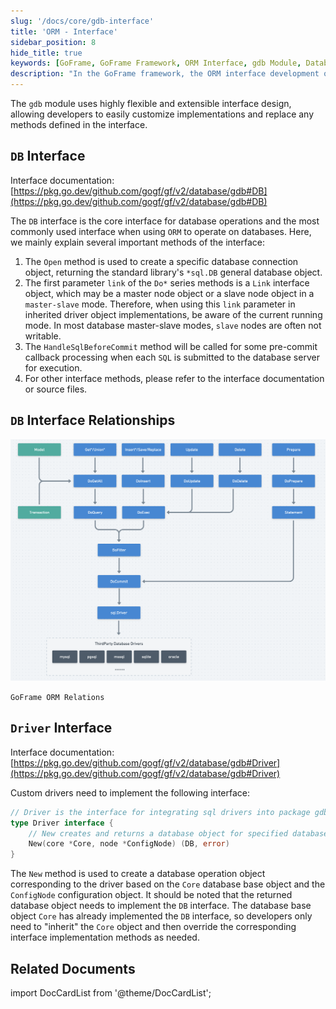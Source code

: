 ```yaml
---
slug: '/docs/core/gdb-interface'
title: 'ORM - Interface'
sidebar_position: 8
hide_title: true
keywords: [GoFrame, GoFrame Framework, ORM Interface, gdb Module, Database Operations, Interface Design, Open Method, Driver Interface, Custom Implementation, SQL Submission]
description: "In the GoFrame framework, the ORM interface development of the gdb module allows developers to customize database operation implementations easily through flexible interface design. The DB interface serves as the core interface, providing methods for database connection creation, querying, and execution, while the Driver interface enables users to define their own driver implementations. Detailed interface documentation and method descriptions will help you get started quickly and proceed with secondary development."
---
```


The `gdb` module uses highly flexible and extensible interface design, allowing developers to easily customize implementations and replace any methods defined in the interface.

## `DB` Interface

Interface documentation: [https://pkg.go.dev/github.com/gogf/gf/v2/database/gdb#DB](https://pkg.go.dev/github.com/gogf/gf/v2/database/gdb#DB)

The `DB` interface is the core interface for database operations and the most commonly used interface when using `ORM` to operate on databases. Here, we mainly explain several important methods of the interface:

1. The `Open` method is used to create a specific database connection object, returning the standard library's `*sql.DB` general database object.
2. The first parameter `link` of the `Do*` series methods is a `Link` interface object, which may be a master node object or a slave node object in a `master-slave` mode. Therefore, when using this `link` parameter in inherited driver object implementations, be aware of the current running mode. In most database master-slave modes, `slave` nodes are often not writable.
3. The `HandleSqlBeforeCommit` method will be called for some pre-commit callback processing when each `SQL` is submitted to the database server for execution.
4. For other interface methods, please refer to the interface documentation or source files.

## `DB` Interface Relationships

![](/markdown/1f5e48cc947e21dbed2745f69254935a.png)

`GoFrame ORM Relations`

## `Driver` Interface

Interface documentation: [https://pkg.go.dev/github.com/gogf/gf/v2/database/gdb#Driver](https://pkg.go.dev/github.com/gogf/gf/v2/database/gdb#Driver)

Custom drivers need to implement the following interface:

```go
// Driver is the interface for integrating sql drivers into package gdb.
type Driver interface {
    // New creates and returns a database object for specified database server.
    New(core *Core, node *ConfigNode) (DB, error)
}
```

The `New` method is used to create a database operation object corresponding to the driver based on the `Core` database base object and the `ConfigNode` configuration object. It should be noted that the returned database object needs to implement the `DB` interface. The database base object `Core` has already implemented the `DB` interface, so developers only need to "inherit" the `Core` object and then override the corresponding interface implementation methods as needed.

## Related Documents
import DocCardList from '@theme/DocCardList';

<DocCardList />